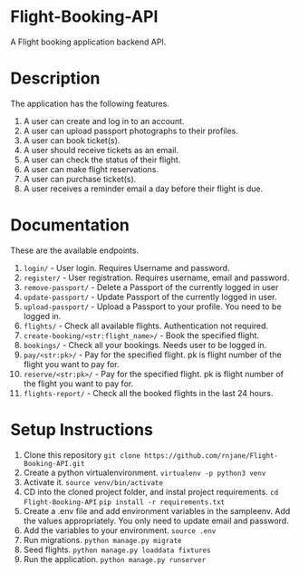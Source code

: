 # Flight-Booking-API
A Flight booking application backend API.

# Description

The application has the following features.
1. A user can create and log in to an account.
2. A user can upload passport photographs to their profiles.
3. A user can book ticket(s).
4. A user should receive tickets as an email.
5. A user can check the status of their flight.
6. A user can make flight reservations.
7. A user can purchase ticket(s).
8. A user receives a reminder email a day before their flight is due.

# Documentation
These are the available endpoints.
1. `login/` - User login. Requires Username and password.
2. `register/` - User registration. Requires username, email and password.
3. `remove-passport/` - Delete a Passport of the currently logged in user
4. `update-passport/` - Update Passport of the currently logged in user.
5. `upload-passport/` - Upload a Passport to your profile. You need to be logged in.
6. `flights/` - Check all available flights. Authentication not required.
7. `create-booking/<str:flight_name>/` - Book the specified flight.
8. `bookings/` - Check all your bookings. Needs user to be logged in.
9. `pay/<str:pk>/` - Pay for the specified flight. pk is flight number of the flight you want to pay for.
10. `reserve/<str:pk>/` - Pay for the specified flight. pk is flight number of the flight you want to pay for.
11. `flights-report/` - Check all the booked flights in the last 24 hours.

# Setup Instructions
1. Clone this repository
`git clone https://github.com/rnjane/Flight-Booking-API.git`
2. Create a python virtualenvironment.
`virtualenv -p python3 venv`
3. Activate it.
`source venv/bin/activate`
4. CD into the cloned project folder, and instal project requirements.
`cd Flight-Booking-API`
`pip install -r requirements.txt`
5. Create a .env file and add environment variables in the sampleenv. Add the values appropriately. You only need to update email and password.
6. Add the variables to your environment.
`source .env`
7. Run migrations.
`python manage.py migrate`
7. Seed flights.
`python manage.py loaddata fixtures`
8. Run the application.
`python manage.py runserver`
